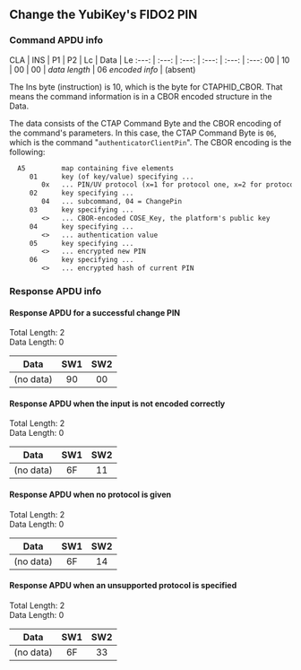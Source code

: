 <!-- Copyright 2022 Yubico AB

Licensed under the Apache License, Version 2.0 (the "License");
you may not use this file except in compliance with the License.
You may obtain a copy of the License at

    http://www.apache.org/licenses/LICENSE-2.0

Unless required by applicable law or agreed to in writing, software
distributed under the License is distributed on an "AS IS" BASIS,
WITHOUT WARRANTIES OR CONDITIONS OF ANY KIND, either express or implied.
See the License for the specific language governing permissions and
limitations under the License. -->

## Change the YubiKey's FIDO2 PIN

### Command APDU info

CLA | INS | P1 | P2 | Lc | Data | Le
:---: | :---: | :---: | :---: | :---: | :---:
00 | 10 | 00 | 00 | *data length* | 06 *encoded info* | (absent)

The Ins byte (instruction) is 10, which is the byte for CTAPHID_CBOR.
That means the command information is in a CBOR encoded structure in the
Data.

The data consists of the CTAP Command Byte and the CBOR encoding of the
command's parameters. In this case, the CTAP Command Byte is `06`,
which is the command "`authenticatorClientPin`". The CBOR encoding is
the following:

```txt
  A5         map containing five elements
     01      key (of key/value) specifying ...
        0x   ... PIN/UV protocol (x=1 for protocol one, x=2 for protocol two)
     02      key specifying ...
        04   ... subcommand, 04 = ChangePin
     03      key specifying ...
        <>   ... CBOR-encoded COSE_Key, the platform's public key
     04      key specifying ...
        <>   ... authentication value
     05      key specifying ...
        <>   ... encrypted new PIN
     06      key specifying ...
        <>   ... encrypted hash of current PIN
```

### Response APDU info

#### Response APDU for a successful change PIN

Total Length: 2\
Data Length: 0

|   Data    | SW1 | SW2 |
|:---------:|:---:|:---:|
| (no data) | 90  | 00  |

#### Response APDU when the input is not encoded correctly

Total Length: 2\
Data Length: 0

|   Data    | SW1 | SW2 | 
|:---------:|:---:|:---:|
| (no data) | 6F  | 11  |

#### Response APDU when no protocol is given

Total Length: 2\
Data Length: 0

|   Data    | SW1 | SW2 |
|:---------:|:---:|:---:|
| (no data) | 6F  | 14  |

#### Response APDU when an unsupported protocol is specified

Total Length: 2\
Data Length: 0

|   Data    | SW1 | SW2 |
|:---------:|:---:|:---:|
| (no data) | 6F  | 33  |
